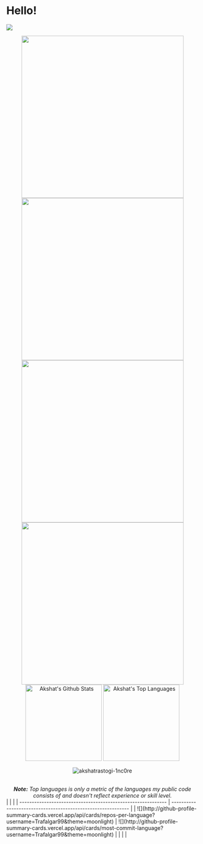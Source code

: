 # Hello!

![](http://github-profile-summary-cards.vercel.app/api/cards/profile-details?username=Trafalgar99&theme=moonlight)

<center   float="left">
    <img  src="http://github-profile-summary-cards.vercel.app/api/cards/repos-per-language?username=Trafalgar99&theme=moonlight" width=425><img   src="http://github-profile-summary-cards.vercel.app/api/cards/most-commit-language?username=Trafalgar99&theme=moonlight" width=425>
    <br/><img src="http://github-profile-summary-cards.vercel.app/api/cards/stats?username=Trafalgar99&theme=moonlight" width=425><img src="http://github-profile-summary-cards.vercel.app/api/cards/productive-time?username=Trafalgar99&theme=moonlight&utcOffset=8" width=425>
</center>


<div>
    <div align="center">
    <a href="#"><img alt="Akshat's Github Stats" src="https://github-readme-stats.vercel.app/api?username=AkshatRastogi-1nC0re&show_icons=true&include_all_commits=true&count_private=true&theme=react&hide_border=true&bg_color=0D1117&title_color=5ce1e6&icon_color=5ce1e6" height="200"/></a>
    <a href="#"><img alt="Akshat's Top Languages" src="https://github-readme-stats.vercel.app/api/top-langs/?username=AkshatRastogi-1nC0re&langs_count=10&layout=compact&theme=react&hide_border=true&bg_color=0D1117&title_color=5ce1e6&icon_color=5ce1e6" height="200"/></a>
   <p align="center"> <img src="https://komarev.com/ghpvc/?username=akshatrastogi-1nc0re&label=Profile%20views&color=0e75b6&style=flat" alt="akshatrastogi-1nc0re" /> </p>
    <br/>
    <i><b>Note:</b> Top languages is only a metric of the languages my public code consists of and doesn't reflect experience or skill level.</i>
  </div>
</div>
|                                                              |                                                              |
| ------------------------------------------------------------ | ------------------------------------------------------------ |
| ![](http://github-profile-summary-cards.vercel.app/api/cards/repos-per-language?username=Trafalgar99&theme=moonlight) | ![](http://github-profile-summary-cards.vercel.app/api/cards/most-commit-language?username=Trafalgar99&theme=moonlight) |
|                                                              |                                                              |

